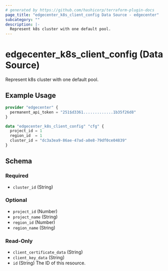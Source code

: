 ```yaml
---
# generated by https://github.com/hashicorp/terraform-plugin-docs
page_title: "edgecenter_k8s_client_config Data Source - edgecenter"
subcategory: ""
description: |-
  Represent k8s cluster with one default pool.
---
```


# edgecenter_k8s_client_config (Data Source)

Represent k8s cluster with one default pool.

## Example Usage

```terraform
provider "edgecenter" {
  permanent_api_token = "251$d3361.............1b35f26d8"
}

data "edgecenter_k8s_client_config" "cfg" {
  project_id = 1
  region_id  = 1
  cluster_id = "dc3a3ea9-86ae-47ad-a8e8-79df0ce04839"
}
```

<!-- schema generated by tfplugindocs -->
## Schema

### Required

- `cluster_id` (String)

### Optional

- `project_id` (Number)
- `project_name` (String)
- `region_id` (Number)
- `region_name` (String)

### Read-Only

- `client_certificate_data` (String)
- `client_key_data` (String)
- `id` (String) The ID of this resource.
